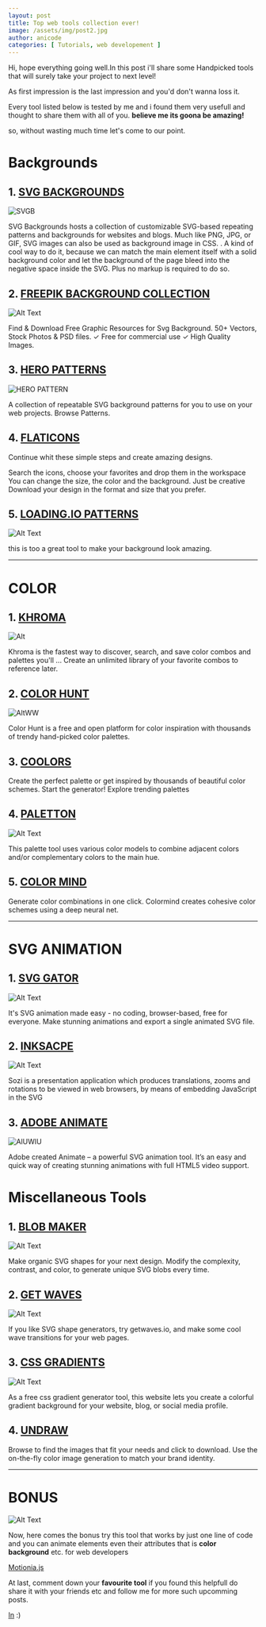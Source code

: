 ```yaml
---
layout: post
title: Top web tools collection ever!
image: /assets/img/post2.jpg
author: anicode
categories: [ Tutorials, web developement ]
---
```

Hi, hope everything going well.In this post i'll share some Handpicked tools that will surely take your project to next level!

As first impression is the last impression and you'd don't wanna loss it.

Every tool listed below is tested by me and i found them very usefull and thought to share them with all of you.
**believe me its goona be amazing!**


so, without wasting much time let's come to our point.

# Backgrounds

## 1. [SVG BACKGROUNDS](https://www.svgbackgrounds.com/)

![SVGB](https://dev-to-uploads.s3.amazonaws.com/i/mjmafphu3wxkjmm9ot6n.JPG)

SVG Backgrounds hosts a collection of customizable SVG-based repeating patterns and backgrounds for websites and blogs.
Much like PNG, JPG, or GIF, SVG images can also be used as background image in CSS. . A kind of cool way to do it, because we can match the main element itself with a solid background color and let the background of the page bleed into the negative space inside the SVG. Plus no markup is required to do so.

## 2. [FREEPIK BACKGROUND COLLECTION](https://www.freepik.com/free-photos-vectors/svg-background)

![Alt Text](https://dev-to-uploads.s3.amazonaws.com/i/9mf18wt47y7v28j89irg.JPG)

Find & Download Free Graphic Resources for Svg Background. 50+ Vectors, Stock Photos & PSD files. ✓ Free for commercial use ✓ High Quality Images.

## 3. [HERO PATTERNS](https://www.heropatterns.com/)

![HERO PATTERN](https://dev-to-uploads.s3.amazonaws.com/i/vi01rmr228mluhdhxhmx.JPG)

A collection of repeatable SVG background patterns for you to use on your web projects. Browse Patterns.

## 4. [FLATICONS](https://www.flaticon.com/pattern/)

Continue whit these simple steps and create amazing designs.

Search the icons, choose your favorites and drop them in the workspace
You can change the size, the color and the background. Just be creative
Download your design in the format and size that you prefer.


## 5. [LOADING.IO PATTERNS](https://loading.io/pattern/)

![Alt Text](https://dev-to-uploads.s3.amazonaws.com/i/53zecf219ki42gnmf577.JPG)

this is too a great tool to make your background look amazing.

---


# COLOR 

## 1. [KHROMA](http://khroma.co/)


![Alt](https://dev-to-uploads.s3.amazonaws.com/i/3xlb7l138weyi61mnrpt.png)



Khroma is the fastest way to discover, search, and save color combos and palettes you'll ... Create an unlimited library of your favorite combos to reference later.


## 2. [COLOR HUNT](https://colorhunt.co/)

![AltWW](https://dev-to-uploads.s3.amazonaws.com/i/mfuz9t4npa39kbpaiyvl.jpg)


Color Hunt is a free and open platform for color inspiration with thousands of trendy hand-picked color palettes.

## 3. [COOLORS](https://coolors.co/)


Create the perfect palette or get inspired by thousands of beautiful color schemes. Start the generator! Explore trending palettes

## 4. [PALETTON](https://paletton.com/)

![Alt Text](https://dev-to-uploads.s3.amazonaws.com/i/dcnfxkk7u05gkg5qyq5w.JPG)


This palette tool uses various color models to combine adjacent colors and/or complementary colors to the main hue.

## 5. [COLOR MIND](http://colormind.io/)

Generate color combinations in one click. Colormind creates cohesive color schemes using a deep neural net.

---

# SVG ANIMATION

## 1. [SVG GATOR](https://www.svgator.com/)

![Alt Text](https://dev-to-uploads.s3.amazonaws.com/i/li8s720rdv4ig9zif6av.JPG)

It's SVG animation made easy - no coding, browser-based, free for everyone. Make stunning animations and export a single animated SVG file.

## 2. [INKSACPE](https://inkscape.org/learn/animation/)


![Alt Text](https://dev-to-uploads.s3.amazonaws.com/i/814d9f4v0g4stpuidpxl.JPG)

Sozi is a presentation application which produces translations, zooms and rotations to be viewed in web browsers, by means of embedding JavaScript in the SVG


## 3. [ADOBE ANIMATE](https://www.adobe.com/products/animate.html)

![AlUWIU](https://dev-to-uploads.s3.amazonaws.com/i/bokjnqr1jpbkcstswmhk.JPG)

Adobe created Animate – a powerful SVG animation tool. It’s an easy and quick way of creating stunning animations with full HTML5 video support.

# Miscellaneous Tools


## 1. [BLOB MAKER](https://www.blobmaker.app/)

![Alt Text](https://dev-to-uploads.s3.amazonaws.com/i/gudkpypjjflz4v4egy38.JPG)

Make organic SVG shapes for your next design. Modify the complexity, contrast, and color, to generate unique SVG blobs every time.


## 2. [GET WAVES](https://getwaves.io/)

![Alt Text](https://dev-to-uploads.s3.amazonaws.com/i/u0y784rrx287hit8kybh.JPG)

If you like SVG shape generators, try getwaves.io, and make some cool wave transitions for your web pages.


## 3. [CSS GRADIENTS](https://cssgradient.io/)

![Alt Text](https://dev-to-uploads.s3.amazonaws.com/i/isy3ut9tuk2bdtboxktg.JPG)

As a free css gradient generator tool, this website lets you create a colorful gradient background for your website, blog, or social media profile.

## 4. [UNDRAW](https://undraw.co/illustrations)



Browse to find the images that fit your needs and click to download. Use the on-the-fly color image generation to match your brand identity.


---


# BONUS


![Alt Text](https://dev-to-uploads.s3.amazonaws.com/i/xljlm8pe85k6nw01iatx.gif)


Now, here comes the bonus try this tool that works by just one line of code and you can animate elements even their attributes that is **color** **background** etc. for web developers 


[Motionia.js](https://github.com/abhiprojectz/motionia)


At last, comment down your **favourite tool** if you found this helpfull do share it with your friends etc and follow me for more such upcomming posts. 

[In](https://www.linkedin.com/in/abhi-singh-88a2701b4) :) 
